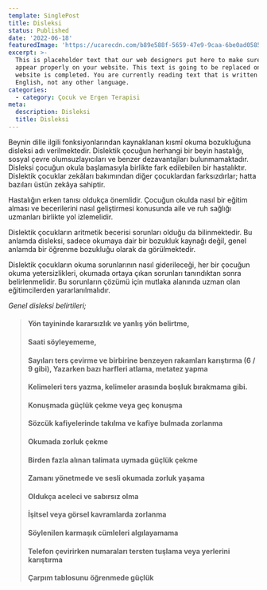```yaml
---
template: SinglePost
title: Disleksi
status: Published
date: '2022-06-18'
featuredImage: 'https://ucarecdn.com/b89e588f-5659-47e9-9caa-6be0ad058572/-/crop/1690x1728/0,638/-/preview/'
excerpt: >-
  This is placeholder text that our web designers put here to make sure words
  appear properly on your website. This text is going to be replaced once the
  website is completed. You are currently reading text that is written in
  English, not any other language.
categories:
  - category: Çocuk ve Ergen Terapisi
meta:
  description: Disleksi
  title: Disleksi
---
```


Beynin dille ilgili fonksiyonlarından kaynaklanan kısmî okuma bozukluğuna disleksi adı verilmektedir. Dislektik çocuğun herhangi bir beyin hastalığı, sosyal çevre olumsuzlayıcıları ve benzer dezavantajları bulunmamaktadır. Disleksi çocuğun okula başlamasıyla birlikte fark edilebilen bir hastalıktır. Dislektik çocuklar zekâları bakımından diğer çocuklardan farksızdırlar; hatta bazıları üstün zekâya sahiptir. 

Hastalığın erken tanısı oldukça önemlidir. Çocuğun okulda nasıl bir eğitim alması ve becerilerini nasıl geliştirmesi konusunda aile ve ruh sağlığı uzmanları birlikte yol izlemelidir.

Dislektik çocukların aritmetik becerisi sorunları olduğu da bilinmektedir. Bu anlamda disleksi, sadece okumaya dair bir bozukluk kaynağı değil, genel anlamda bir öğrenme bozukluğu olarak da görülmektedir. 

Dislektik çocukların okuma sorunlarının nasıl giderileceği, her bir çocuğun okuma yetersizlikleri, okumada ortaya çıkan sorunları tanındıktan sonra belirlenmelidir. Bu sorunların çözümü için mutlaka alanında uzman olan eğitimcilerden yararlanılmalıdır.

*Genel disleksi belirtileri;*

> #### Yön tayininde kararsızlık ve yanlış yön belirtme,
> #### Saati söyleyememe,
> #### Sayıları ters çevirme ve birbirine benzeyen rakamları karıştırma (6 / 9 gibi), Yazarken bazı harfleri atlama, metatez yapma
> #### Kelimeleri ters yazma, kelimeler arasında boşluk bırakmama gibi.
> #### Konuşmada güçlük çekme veya geç konuşma
> #### Sözcük kafiyelerinde takılma ve kafiye bulmada zorlanma
> #### Okumada zorluk çekme
> #### Birden fazla alınan talimata uymada güçlük çekme
> #### Zamanı yönetmede ve sesli okumada zorluk yaşama
> #### Oldukça aceleci ve sabırsız olma
> #### İşitsel veya görsel kavramlarda zorlanma
> #### Söylenilen karmaşık cümleleri algılayamama
> #### Telefon çevirirken numaraları tersten tuşlama veya yerlerini karıştırma
> #### Çarpım tablosunu öğrenmede güçlük

